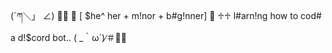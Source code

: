 (´ཀ＼」 ∠) 🎐🌸
             📎  [ $he^ her  +  m!nor + b#g!nner] 📎
♱♱  l#arn!ng how to cod# a d!$cord bot.. 
                                       ( _｀ω´)∕＃🎀💦

<!---
alexyang777/alexyang777 is a ✨ special ✨ repository because its `README.md` (this file) appears on your GitHub profile.
You can click the Preview link to take a look at your changes.
--->
